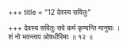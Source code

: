 +++
title = "12 देवस्य सवितुः"

+++
देवस्य सवितुः सवे कर्म कृण्वन्ति मानुषाः ।  
शं नो भवन्त्वप ओषधीरिमाः ॥ १२ ॥